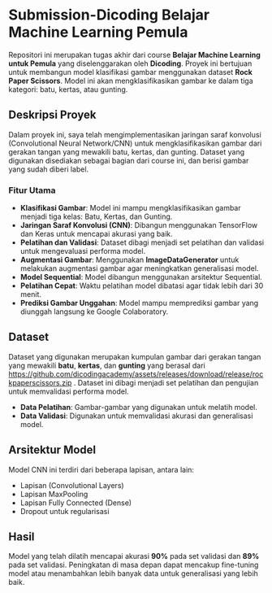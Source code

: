 # Submission-Dicoding Belajar Machine Learning Pemula

Repositori ini merupakan tugas akhir dari course **Belajar Machine Learning untuk Pemula** yang diselenggarakan oleh **Dicoding**. Proyek ini bertujuan untuk membangun model klasifikasi gambar menggunakan dataset **Rock Paper Scissors**. Model ini akan mengklasifikasikan gambar ke dalam tiga kategori: batu, kertas, atau gunting.

## Deskripsi Proyek

Dalam proyek ini, saya telah mengimplementasikan jaringan saraf konvolusi (Convolutional Neural Network/CNN) untuk mengklasifikasikan gambar dari gerakan tangan yang mewakili batu, kertas, dan gunting. Dataset yang digunakan disediakan sebagai bagian dari course ini, dan berisi gambar yang sudah diberi label.

### Fitur Utama

- **Klasifikasi Gambar**: Model ini mampu mengklasifikasikan gambar menjadi tiga kelas: Batu, Kertas, dan Gunting.
- **Jaringan Saraf Konvolusi (CNN)**: Dibangun menggunakan TensorFlow dan Keras untuk mencapai akurasi yang baik.
- **Pelatihan dan Validasi**: Dataset dibagi menjadi set pelatihan dan validasi untuk mengevaluasi performa model.
- **Augmentasi Gambar**: Menggunakan **ImageDataGenerator** untuk melakukan augmentasi gambar agar meningkatkan generalisasi model.
- **Model Sequential**: Model dibangun menggunakan arsitektur Sequential.
- **Pelatihan Cepat**: Waktu pelatihan model dibatasi agar tidak lebih dari 30 menit.
- **Prediksi Gambar Unggahan**: Model mampu memprediksi gambar yang diunggah langsung ke Google Colaboratory.


## Dataset
Dataset yang digunakan merupakan kumpulan gambar dari gerakan tangan yang mewakili **batu**, **kertas**, dan **gunting** yang berasal dari https://github.com/dicodingacademy/assets/releases/download/release/rockpaperscissors.zip . Dataset ini dibagi menjadi set pelatihan dan pengujian untuk memvalidasi performa model.


- **Data Pelatihan**: Gambar-gambar yang digunakan untuk melatih model.
- **Data Validasi**: Digunakan untuk memvalidasi akurasi dan generalisasi model.

## Arsitektur Model
Model CNN ini terdiri dari beberapa lapisan, antara lain:
- Lapisan (Convolutional Layers)
- Lapisan MaxPooling
- Lapisan Fully Connected (Dense)
- Dropout untuk regularisasi

## Hasil
Model yang telah dilatih mencapai akurasi **90%** pada set validasi dan **89%** pada set validasi. Peningkatan di masa depan dapat mencakup fine-tuning model atau menambahkan lebih banyak data untuk generalisasi yang lebih baik.
